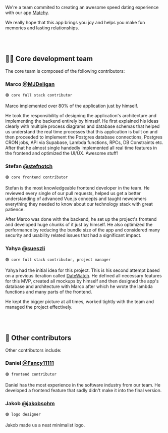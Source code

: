We're a team commited to creating an awesome speed dating experience with our app [Matchy](https://github.com/matchyOrg/matchy).

We really hope that this app brings you joy and helps you make fun memories and lasting relationships.

<br><br>


## 👨‍💻 Core development team
The core team is composed of the following contributors:

### Marco [@MJDeligan](https://github.com/MJDeligan)
`🟢 core full stack contributor`

Marco implemented over 80% of the application just by himself.

He took the responsibility of designing the application's architecture and implementing the backend entirely by himself. He first explained his ideas clearly with multiple process diagrams and database schemas that helped us understand the real time processes that this application is built on and then proceeded to implement the Postgres database connections, Postgres CRON jobs, API via Supabase, Lambda functions, RPCs, DB Constraints etc. After that he almost single handedly implemented all real time features in the frontend and optimized the UI/UX. Awesome stuff!

### Stefan [@stefnotch](https://github.com/stefnotch)
`🟢 core frontend contributor`

Stefan is the most knowledgeable frontend developer in the team. He reviewed every single of our pull requests, helped us get a better understanding of advanced Vue.js concepts and taught newcomers everything they needed to know about our technology stack with great patience.

After Marco was done with the backend, he set up the project's frontend and developed huge chunks of it just by himself.
He also optimized the performance by reducing the bundle size of the app and considered many security and usability related issues that had a significant impact.

### Yahya [@sueszli](https://github.com/sueszli)
`🟢 core full stack contributor, project manager`

Yahya had the initial idea for this project. This is his second attempt based on a previous iteration called [DateWatch](https://github.com/sueszli/datewatch). He defined all necessary features for this MVP, created all mockups by himself and then designed the app's database and architecture with Marco after which he wrote the lambda functions and many parts of the frontend.

He kept the bigger picture at all times, worked tightly with the team and managed the project effectively.

<br><br>


## 🌱 Other contributors
Other contributors include:

### Daniel [@Fancy11111](https://github.com/Fancy11111)
`🟢 frontend contributor`

Daniel has the most experience in the software industry from our team. He developed a frontend feature that sadly didn't make it into the final version.

### Jakob [@jakobsohm](https://jakobsohm.at/)
`🟢 logo designer`

Jakob made us a neat minimalist logo.
